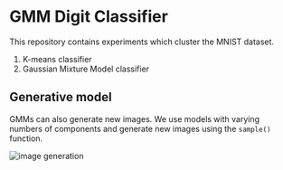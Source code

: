# GMM Digit Classifier
This repository contains experiments which cluster the MNIST dataset.

1. K-means classifier
2. Gaussian Mixture Model classifier

## Generative model
GMMs can also generate new images. We use models with varying numbers of components and generate new images using the `sample()` function.

![image generation](https://i.imgur.com/uWMkE0c.png)
